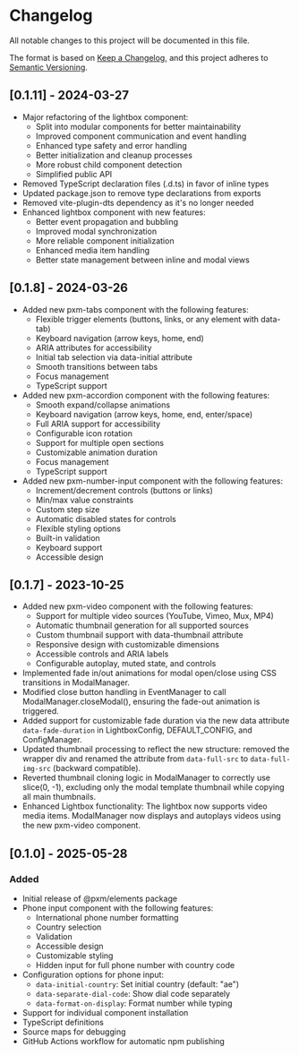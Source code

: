 # Changelog

All notable changes to this project will be documented in this file.

The format is based on [Keep a Changelog](https://keepachangelog.com/en/1.0.0/),
and this project adheres to [Semantic Versioning](https://semver.org/spec/v2.0.0.html).

## [0.1.11] - 2024-03-27
- Major refactoring of the lightbox component:
  - Split into modular components for better maintainability
  - Improved component communication and event handling
  - Enhanced type safety and error handling
  - Better initialization and cleanup processes
  - More robust child component detection
  - Simplified public API
- Removed TypeScript declaration files (.d.ts) in favor of inline types
- Updated package.json to remove type declarations from exports
- Removed vite-plugin-dts dependency as it's no longer needed
- Enhanced lightbox component with new features:
  - Better event propagation and bubbling
  - Improved modal synchronization
  - More reliable component initialization
  - Enhanced media item handling
  - Better state management between inline and modal views

## [0.1.8] - 2024-03-26
- Added new pxm-tabs component with the following features:
  - Flexible trigger elements (buttons, links, or any element with data-tab)
  - Keyboard navigation (arrow keys, home, end)
  - ARIA attributes for accessibility
  - Initial tab selection via data-initial attribute
  - Smooth transitions between tabs
  - Focus management
  - TypeScript support
- Added new pxm-accordion component with the following features:
  - Smooth expand/collapse animations
  - Keyboard navigation (arrow keys, home, end, enter/space)
  - Full ARIA support for accessibility
  - Configurable icon rotation
  - Support for multiple open sections
  - Customizable animation duration
  - Focus management
  - TypeScript support
- Added new pxm-number-input component with the following features:
  - Increment/decrement controls (buttons or links)
  - Min/max value constraints
  - Custom step size
  - Automatic disabled states for controls
  - Flexible styling options
  - Built-in validation
  - Keyboard support
  - Accessible design

## [0.1.7] - 2023-10-25
- Added new pxm-video component with the following features:
  - Support for multiple video sources (YouTube, Vimeo, Mux, MP4)
  - Automatic thumbnail generation for all supported sources
  - Custom thumbnail support with data-thumbnail attribute
  - Responsive design with customizable dimensions
  - Accessible controls and ARIA labels
  - Configurable autoplay, muted state, and controls
- Implemented fade in/out animations for modal open/close using CSS transitions in ModalManager.
- Modified close button handling in EventManager to call ModalManager.closeModal(), ensuring the fade-out animation is triggered.
- Added support for customizable fade duration via the new data attribute `data-fade-duration` in LightboxConfig, DEFAULT_CONFIG, and ConfigManager.
- Updated thumbnail processing to reflect the new structure: removed the wrapper div and renamed the attribute from `data-full-src` to `data-full-img-src` (backward compatible).
- Reverted thumbnail cloning logic in ModalManager to correctly use slice(0, -1), excluding only the modal template thumbnail while copying all main thumbnails.
- Enhanced Lightbox functionality: The lightbox now supports video media items. ModalManager now displays and autoplays videos using the new pxm-video component.

## [0.1.0] - 2025-05-28

### Added
- Initial release of @pxm/elements package
- Phone input component with the following features:
  - International phone number formatting
  - Country selection
  - Validation
  - Accessible design
  - Customizable styling
  - Hidden input for full phone number with country code
- Configuration options for phone input:
  - `data-initial-country`: Set initial country (default: "ae")
  - `data-separate-dial-code`: Show dial code separately
  - `data-format-on-display`: Format number while typing
- Support for individual component installation
- TypeScript definitions
- Source maps for debugging
- GitHub Actions workflow for automatic npm publishing 